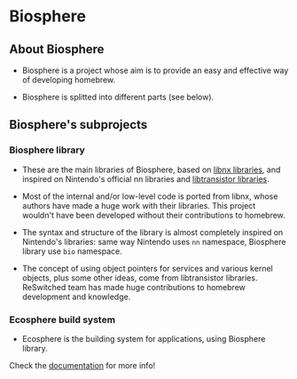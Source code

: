 # Biosphere

## About Biosphere

- Biosphere is a project whose aim is to provide an easy and effective way of developing homebrew.

- Biosphere is splitted into different parts (see below).

## Biosphere's subprojects

### Biosphere library

- These are the main libraries of Biosphere, based on [libnx libraries](https://github.com/switchbrew/libnx), and inspired on Nintendo's official nn libraries and [libtransistor libraries](https://github.com/reswitched/libtransistor).

- Most of the internal and/or low-level code is ported from libnx, whose authors have made a huge work with their libraries. This project wouldn't have been developed without their contributions to homebrew.

- The syntax and structure of the library is almost completely inspired on Nintendo's libraries: same way Nintendo uses `nn` namespace, Biosphere library use `bio` namespace.

- The concept of using object pointers for services and various kernel objects, plus some other ideas, come from libtransistor libraries. ReSwitched team has made huge contributions to homebrew development and knowledge.

### Ecosphere build system

- Ecosphere is the building system for applications, using Biosphere library.

Check the [documentation]() for more info!